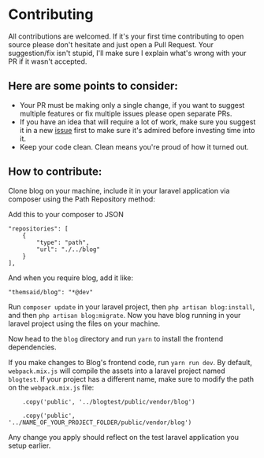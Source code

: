 # Contributing

All contributions are welcomed. If it's your first time contributing to open source please don't hesitate and just open a Pull Request. Your suggestion/fix isn't stupid, I'll make sure I explain what's wrong with your PR if it wasn't accepted.

## Here are some points to consider:

- Your PR must be making only a single change, if you want to suggest multiple features or fix multiple issues please open separate PRs.
- If you have an idea that will require a lot of work, make sure you suggest it in a new [issue](https://github.com/themsaid/blog/issues) first to make sure it's admired before investing time into it.
- Keep your code clean. Clean means you're proud of how it turned out.

## How to contribute:

Clone blog on your machine, include it in your laravel application via composer using the Path Repository method:

Add this to your composer to JSON

```
"repositories": [
    {
        "type": "path",
        "url": "./../blog"
    }
],
```

And when you require blog, add it like:

```
"themsaid/blog": "*@dev"
```

Run `composer update` in your laravel project, then `php artisan blog:install`, and then `php artisan blog:migrate`. Now you have blog running in your laravel project using the files on your machine.

Now head to the `blog` directory and run `yarn` to install the frontend dependencies.

If you make changes to Blog's frontend code, run `yarn run dev`. By default, `webpack.mix.js` will compile the assets into a laravel project named `blogtest`. If your project has a different name, make sure to modify the path on the `webpack.mix.js` file:

```
    .copy('public', '../blogtest/public/vendor/blog')
```
```
    .copy('public', '../NAME_OF_YOUR_PROJECT_FOLDER/public/vendor/blog')
```


Any change you apply should reflect on the test laravel application you setup earlier.
